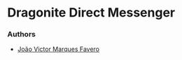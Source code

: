 # Dragonite Direct Messenger


### Authors
- [João Victor Marques Favero](https://github.com/jaofavero)
